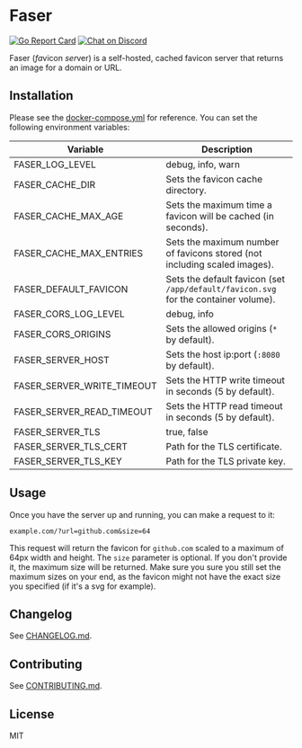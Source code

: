 # Faser

[![Go Report Card](https://goreportcard.com/badge/github.com/pirsch-analytics/faser)](https://goreportcard.com/report/github.com/pirsch-analytics/faser)
<a href="https://discord.gg/fAYm4Cz"><img src="https://img.shields.io/discord/739184135649886288?logo=discord" alt="Chat on Discord"></a>

Faser (*fa*vicon *ser*ver) is a self-hosted, cached favicon server that returns an image for a domain or URL.

## Installation

Please see the [docker-compose.yml](docker-compose.yml) for reference. You can set the following environment variables:

| Variable | Description |
| - | - |
| FASER_LOG_LEVEL | debug, info, warn |
| FASER_CACHE_DIR | Sets the favicon cache directory. |
| FASER_CACHE_MAX_AGE | Sets the maximum time a favicon will be cached (in seconds). |
| FASER_CACHE_MAX_ENTRIES | Sets the maximum number of favicons stored (not including scaled images). |
| FASER_DEFAULT_FAVICON | Sets the default favicon (set `/app/default/favicon.svg` for the container volume). |
| FASER_CORS_LOG_LEVEL | debug, info |
| FASER_CORS_ORIGINS | Sets the allowed origins (`*` by default). |
| FASER_SERVER_HOST | Sets the host ip:port (`:8080` by default). |
| FASER_SERVER_WRITE_TIMEOUT | Sets the HTTP write timeout in seconds (5 by default). |
| FASER_SERVER_READ_TIMEOUT | Sets the HTTP read timeout in seconds (5 by default). |
| FASER_SERVER_TLS | true, false |
| FASER_SERVER_TLS_CERT | Path for the TLS certificate. |
| FASER_SERVER_TLS_KEY | Path for the TLS private key. |

## Usage

Once you have the server up and running, you can make a request to it:

```
example.com/?url=github.com&size=64
```

This request will return the favicon for `github.com` scaled to a maximum of 64px width and height. The `size` parameter is optional. If you don't provide it, the maximum size will be returned. Make sure you sure you still set the maximum sizes on your end, as the favicon might not have the exact size you specified (if it's a svg for example).

## Changelog

See [CHANGELOG.md](CHANGELOG.md).

## Contributing

See [CONTRIBUTING.md](CONTRIBUTING.md).

## License

MIT
